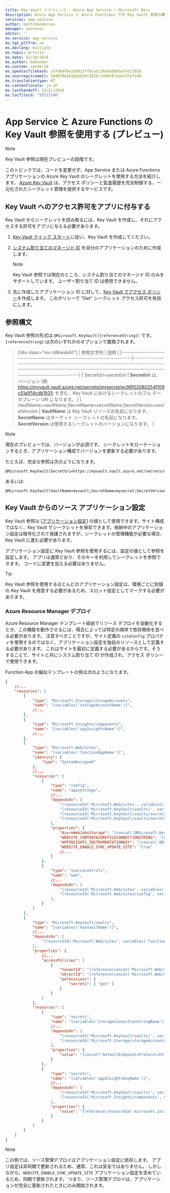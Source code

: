 ```yaml
---
title: Key Vault リファレンス - Azure App Service | Microsoft Docs
description: Azure App Service と Azure Functions での Key Vault 参照の概念と設定に関するガイドです
services: app-service
author: mattchenderson
manager: jeconnoc
editor: ''
ms.service: app-service
ms.tgt_pltfrm: na
ms.devlang: multiple
ms.topic: article
ms.date: 11/20/2018
ms.author: mahender
ms.custom: seodec18
ms.openlocfilehash: c47de9fbe1b9923ff8ce1c38a9a9695af4311858
ms.sourcegitcommit: 549070d281bb2b5bf282bc7d46f6feab337ef248
ms.translationtype: HT
ms.contentlocale: ja-JP
ms.lasthandoff: 12/21/2018
ms.locfileid: "53723146"
---
```

# <a name="use-key-vault-references-for-app-service-and-azure-functions-preview"></a>App Service と Azure Functions の Key Vault 参照を使用する (プレビュー)

> [!NOTE] 
> Key Vault 参照は現在プレビューの段階です。

このトピックでは、コードを変更せず、App Service または Azure Functions アプリケーションの Azure Key Vault のシークレットを使用する方法を紹介します。 [Azure Key Vault](../key-vault/key-vault-overview.md) は、アクセス ポリシーと監査履歴を完全制御する、一元化されたシークレット管理を提供するサービスです。

## <a name="granting-your-app-access-to-key-vault"></a>Key Vault へのアクセス許可をアプリに付与する

Key Vault からシークレットを読み取るには、Key Vault を作成し、それにアクセスする許可をアプリに与える必要があります。

1. [Key Vault クイック スタート](../key-vault/quick-create-cli.md)に従い、Key Vault を作成してください。

1. [システム割り当てのマネージド ID](overview-managed-identity.md) を自分のアプリケーションのために作成します。

   > [!NOTE] 
   > Key Vault 参照では現在のところ、システム割り当てのマネージド ID のみをサポートしています。 ユーザー割り当て ID は使用できません。

1. 先に作成したアプリケーション ID に対して、[Key Vault でアクセス ポリシー](../key-vault/key-vault-secure-your-key-vault.md#key-vault-access-policies)を作成します。 このポリシーで "Get" シークレット アクセス許可を有効にします。

## <a name="reference-syntax"></a>参照構文

Key Vault 参照の形式は `@Microsoft.KeyVault({referenceString})` です。`{referenceString}` は次のいずれかのオプションで置換されます。

> [!div class="mx-tdBreakAll"]
> | 参照文字列                                                            | 説明                                                                                                                                                                                 |
> |-----------------------------------------------------------------------------|---------------------------------------------------------------------------------------------------------------------------------------------------------------------------------------------|
> | SecretUri=_secretUri_                                                       | **SecretUri** は、バージョン (例: https://myvault.vault.azure.net/secrets/mysecret/ec96f02080254f109c51a1f14cdb1931) を含む、Key Vault におけるシークレットのフル データプレーン URI になります。  |
> | VaultName=_vaultName_;SecretName=_secretName_;SecretVersion=_secretVersion_ | **VaultName** は Key Vault リソースの名前になります。 **SecretName** はターゲット シークレットの名前になります。 **SecretVersion** は使用するシークレットのバージョンになります。 |

> [!NOTE] 
> 現在のプレビューでは、バージョンが必須です。 シークレットをローテーションするとき、アプリケーション構成でバージョンを更新する必要があります。

たとえば、完全な参照は次のようになります。

```
@Microsoft.KeyVault(SecretUri=https://myvault.vault.azure.net/secrets/mysecret/ec96f02080254f109c51a1f14cdb1931)
```

あるいは:

```
@Microsoft.KeyVault(VaultName=myvault;SecretName=mysecret;SecretVersion=ec96f02080254f109c51a1f14cdb1931)
```


## <a name="source-application-settings-from-key-vault"></a>Key Vault からのソース アプリケーション設定

Key Vault 参照は [[アプリケーション設定]](web-sites-configure.md#app-settings) の値として使用できます。サイト構成ではなく、Key Vault でシークレットを保存できます。格納中のアプリケーション設定は暗号化されて保護されますが、シークレットの管理機能が必要な場合、Key Vault に進む必要があります。

アプリケーション設定に Key Vault 参照を使用するには、設定の値として参照を設定します。 アプリは通常どおり、そのキーを利用してシークレットを参照できます。 コードに変更を加える必要はありません。

> [!TIP]
> Key Vault 参照を使用するほとんどのアプリケーション設定は、環境ごとに別個の Key Vault を用意する必要があるため、スロット設定としてマークする必要があります。

### <a name="azure-resource-manager-deployment"></a>Azure Resource Manager デプロイ

Azure Resource Manager テンプレート経由でリソース デプロイを自動化するとき、この機能を動作させるには、場合によっては特定の順序で依存関係を並べる必要があります。 注意すべきことですが、サイト定義の `siteConfig` プロパティを使用するのではなく、アプリケーション設定を独自のリソースとして定義する必要があります。 これはサイトを最初に定義する必要があるからです。そうすることで、サイトと共にシステム割り当て ID が作成され、アクセス ポリシーで使用できます。

Function App の擬似テンプレートの例は次のようになります。

```json
{
    //...
    "resources": [
        {
            "type": "Microsoft.Storage/storageAccounts",
            "name": "[variables('storageAccountName')]",
            //...
        },
        {
            "type": "Microsoft.Insights/components",
            "name": "[variables('appInsightsName')]",
            //...
        },
        {
            "type": "Microsoft.Web/sites",
            "name": "[variables('functionAppName')]",
            "identity": {
                "type": "SystemAssigned"
            },
            //...
            "resources": [
                {
                    "type": "config",
                    "name": "appsettings",
                    //...
                    "dependsOn": [
                        "[resourceId('Microsoft.Web/sites', variables('functionAppName'))]",
                        "[resourceId('Microsoft.KeyVault/vaults/', variables('keyVaultName'))]",
                        "[resourceId('Microsoft.KeyVault/vaults/secrets', variables('keyVaultName'), variables('storageConnectionStringName'))]",
                        "[resourceId('Microsoft.KeyVault/vaults/secrets', variables('keyVaultName'), variables('appInsightsKeyName'))]"
                    ],
                    "properties": {
                        "AzureWebJobsStorage": "[concat('@Microsoft.KeyVault(SecretUri=', reference(variables('storageConnectionStringResourceId')).secretUriWithVersion, ')')]",
                        "WEBSITE_CONTENTAZUREFILECONNECTIONSTRING": "[concat('@Microsoft.KeyVault(SecretUri=', reference(variables('storageConnectionStringResourceId')).secretUriWithVersion, ')')]",
                        "APPINSIGHTS_INSTRUMENTATIONKEY": "[concat('@Microsoft.KeyVault(SecretUri=', reference(variables('appInsightsKeyResourceId')).secretUriWithVersion, ')')]",
                        "WEBSITE_ENABLE_SYNC_UPDATE_SITE": "true"
                        //...
                    }
                },
                {
                    "type": "sourcecontrols",
                    "name": "web",
                    //...
                    "dependsOn": [
                        "[resourceId('Microsoft.Web/sites', variables('functionAppName'))]",
                        "[resourceId('Microsoft.Web/sites/config', variables('functionAppName'), 'appsettings')]"
                    ],
                }
            ]
        },
        {
            "type": "Microsoft.KeyVault/vaults",
            "name": "[variables('keyVaultName')]",
            //...
            "dependsOn": [
                "[resourceId('Microsoft.Web/sites', variables('functionAppName'))]"
            ],
            "properties": {
                //...
                "accessPolicies": [
                    {
                        "tenantId": "[reference(concat('Microsoft.Web/sites/',  variables('functionAppName'), '/providers/Microsoft.ManagedIdentity/Identities/default'), '2015-08-31-PREVIEW').tenantId]",
                        "objectId": "[reference(concat('Microsoft.Web/sites/',  variables('functionAppName'), '/providers/Microsoft.ManagedIdentity/Identities/default'), '2015-08-31-PREVIEW').principalId]",
                        "permissions": {
                            "secrets": [ "get" ]
                        }
                    }
                ]
            },
            "resources": [
                {
                    "type": "secrets",
                    "name": "[variables('storageConnectionStringName')]",
                    //...
                    "dependsOn": [
                        "[resourceId('Microsoft.KeyVault/vaults/', variables('keyVaultName'))]",
                        "[resourceId('Microsoft.Storage/storageAccounts', variables('storageAccountName'))]"
                    ],
                    "properties": {
                        "value": "[concat('DefaultEndpointsProtocol=https;AccountName=', variables('storageAccountName'), ';AccountKey=', listKeys(variables('storageAccountResourceId'),'2015-05-01-preview').key1)]"
                    }
                },
                {
                    "type": "secrets",
                    "name": "[variables('appInsightsKeyName')]",
                    //...
                    "dependsOn": [
                        "[resourceId('Microsoft.KeyVault/vaults/', variables('keyVaultName'))]",
                        "[resourceId('Microsoft.Insights/components', variables('appInsightsName'))]"
                    ],
                    "properties": {
                        "value": "[reference(resourceId('microsoft.insights/components/', variables('appInsightsName')), '2015-05-01').InstrumentationKey]"
                    }
                }
            ]
        }
    ]
}
```

> [!NOTE] 
> この例では、ソース管理デプロイはアプリケーション設定に依存します。 アプリ設定は非同期で更新されるため、通常、これは安全ではありません。 しかしながら、`WEBSITE_ENABLE_SYNC_UPDATE_SITE` アプリケーション設定を含めているため、同期で更新されます。 つまり、ソース管理デプロイは、アプリケーションが完全に更新されたときにのみ開始されます。
